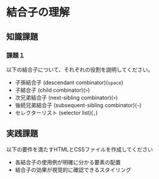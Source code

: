 # 結合子の理解

## 知識課題

### 課題１

以下の結合子について、それぞれの役割を説明してください。

- 子孫結合子 (descendant combinator)(`space`)
- 子結合子 (child combinator)(`>`)
- 次兄弟結合子 (next-sibling combinator)(`+`)
- 後続兄弟結合子 (subsequent-sibling combinator)(`~`)
- セレクターリスト (selector list)(`,`)

## 実践課題

以下の要件を満たすHTMLとCSSファイルを作成してください

- 各結合子の使用例が明確に分かる要素の配置
- 結合子の効果が視覚的に確認できるスタイリング
